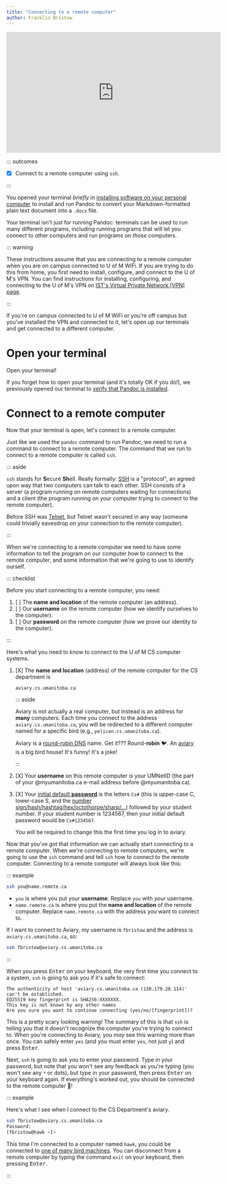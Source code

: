 ```yaml
---
title: "Connecting to a remote computer"
author: Franklin Bristow
---
```


<iframe width="560" height="315"
src="https://www.youtube.com/embed/k6krKHNOG5U?si=mDkBXGeB8hxp8SXU"
title="YouTube video player" frameborder="0" allow="accelerometer; autoplay;
clipboard-write; encrypted-media; gyroscope; picture-in-picture; web-share"
referrerpolicy="strict-origin-when-cross-origin" allowfullscreen></iframe>

::: outcomes

* [X] Connect to a remote computer using `ssh`.

:::

You opened your terminal *briefly* in [installing software on your personal
computer] to install and run Pandoc to convert your Markdown-formatted plain
text document into a `.docx` file.

Your terminal isn't just for running Pandoc: terminals can be used to run many
different programs, including running programs that will let you connect to
other computers and run programs on *those* computers.

::: warning

These instructions assume that you are connecting to a remote computer when you
are on campus connected to U of M WiFi. If you are trying to do this from home,
you first need to install, configure, and connect to the U of M's VPN. You can
find instructions for installing, configuring, and connecting to the U of M's
VPN on [IST's Virtual Private Network (VPN) page].

:::

If you're on campus connected to U of M WiFi or you're off campus but you've
installed the VPN and connected to it, let's open up our terminals and get
connected to a different computer.

[installing software on your personal computer]: ../topic01/topic-2.html
[IST's Virtual Private Network (VPN) page]:
https://umanitoba.ca/information-services-technology/my-security/vpn-support

Open your terminal
==================

Open your terminal!

If you forget how to open your terminal (and it's totally OK if you do!), we
previously opened our terminal to [verify that Pandoc is installed].

[verify that Pandoc is installed]:
../topic01/topic-2.html#verifying-that-pandoc-is-installed

Connect to a remote computer
============================

Now that your terminal is open, let's connect to a remote computer.

Just like we used the `pandoc` command to run Pandoc, we need to run a command
to connect to a remote computer. The command that we run to connect to a remote
computer is called `ssh`.

::: aside

`ssh` stands for **S**ecure **Sh**ell. Really formally: [SSH] is a "protocol",
an agreed upon way that two computers can talk to each other. SSH consists of a
server (a program running on remote computers waiting for connections) and a
client (the program running on your computer trying to connect to the remote
computer).

Before SSH was [Telnet], but Telnet wasn't secured in any way (someone could
trivially eavesdrop on your connection to the remote computer).

[SSH]: https://en.wikipedia.org/wiki/Secure_Shell
[Telnet]: https://en.wikipedia.org/wiki/Telnet

:::

When we're connecting to a remote computer we need to have some information to
tell the program on our computer how to connect to the remote computer, and some
information that we're going to use to identify ourself.

::: checklist

Before you start connecting to a remote computer, you need:

1. [ ] The **name and location** of the remote computer (an address).
2. [ ] Our **username** on the remote computer (how we identify ourselves to the
   computer).
3. [ ] Our **password** on the remote computer (how we prove our identity to the
   computer).

:::

Here's what you need to know to connect to the U of M CS computer systems.

1. [X] The **name and location** (address) of the remote computer for the CS
   department is

   ```
   aviary.cs.umanitoba.ca
   ```

   ::: aside
    
   Aviary is not actually a real computer, but instead is an address for
   **many** computers. Each time you connect to the address
   `aviary.cs.umanitoba.ca`, you will be redirected to a different computer
   named for a specific bird (e.g., `pelican.cs.umanitoba.ca`).

   Aviary is a [round-robin DNS] name. Get it??? Round-**robin** :bird:. An
   [aviary] is a big bird house! It's funny! It's a joke!

   [aviary]: https://en.wikipedia.org/wiki/Aviary
   [round-robin DNS]: https://en.wikipedia.org/wiki/Round-robin_DNS

   :::
2. [X] Your **username** on this remote computer is your UMNetID (the part of
   your @myumanitoba.ca e-mail address before @myumanitoba.ca).
3. [X] Your [initial default **password**] is the letters `Cs#` (this is
   upper-case C, lower-case S, and the [number
   sign/hash/hashtag/hex/octothorpe/sharp/...]) followed by your
   student number. If your student number is 1234567, then your initial default
   password would be `Cs#1234567`.

   You will be required to change this the first time you log in to aviary.

[number sign/hash/hashtag/hex/octothorpe/sharp/...]:
https://en.wikipedia.org/wiki/Number_sign#Names
[initial default **password**]:
https://home.cs.umanitoba.ca/~gedetil/facilities-guide/#!unix/access.md#Initial_Password_and_Password_Changes

Now that you've got that information we can actually start connecting to a
remote computer. When we're connecting to remote computers, we're going to use
the `ssh` command and tell `ssh` how to connect to the remote computer. Connecting
to a remote computer will always look like this:

::: example

```bash
ssh you@name.remote.ca
```

* `you` is where you put your **username**. Replace `you` with *your* username.
* `name.remote.ca` is where you put the **name and location** of the remote
  computer. Replace `name.remote.ca` with the address you want to connect to.

If I want to connect to Aviary, my username is `fbristow` and the address is
`aviary.cs.umanitoba.ca`, so:

```bash
ssh fbristow@aviary.cs.umanitoba.ca
```

:::

When you press <kbd>Enter</kbd> on your keyboard, the very first time you
connect to a system, `ssh` is going to ask you if it's safe to connect:

```
The authenticity of host 'aviary.cs.umanitoba.ca (130.179.28.114)' can't be established.
ED25519 key fingerprint is SHA256:XXXXXXX.
This key is not known by any other names
Are you sure you want to continue connecting (yes/no/[fingerprint])?
```

This is a pretty scary looking warning! The summary of this is that `ssh` is
telling you that it doesn't recognize the computer you're trying to connect to.
When you're connecting to Aviary, you *may* see this warning more than once. You
can safely enter `yes` (and you must enter `yes`, not just `y`) and press
<kbd>Enter</kbd>.

Next, `ssh` is going to ask you to enter your password. Type in your password,
but note that you won't see any feedback as you're typing (you won't see any `*`
or dots), but type in your password, then press <kbd>Enter</kbd> on your
keyboard again. If everything's worked out, you should be connected to the
remote computer :tada:!

::: example

Here's what I see when I connect to the CS Department's aviary. 

```bash
ssh fbristow@aviary.cs.umanitoba.ca
Password: 
[fbristow@hawk ~]> 
```

This time I'm connected to a computer named `hawk`, you could be connected to
[one of many bird machines]. You can disconnect from a remote computer by typing
the command `exit` on your keyboard, then pressing <kbd>Enter</kbd>.


[one of many bird machines]:
https://linux-www.cs.umanitoba.ca/cgi-bin/man?machines

:::
